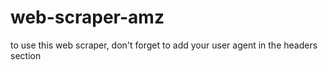 # web-scraper-amz
to use this web scraper, don't forget to add your user agent in the headers section

